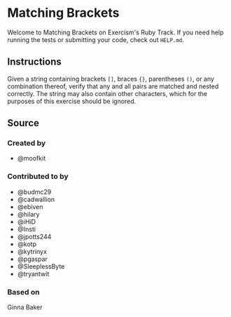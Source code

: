 # Matching Brackets

Welcome to Matching Brackets on Exercism's Ruby Track.
If you need help running the tests or submitting your code, check out `HELP.md`.

## Instructions

Given a string containing brackets `[]`, braces `{}`, parentheses `()`, or any combination thereof, verify that any and all pairs are matched and nested correctly.
The string may also contain other characters, which for the purposes of this exercise should be ignored.

## Source

### Created by

- @moofkit

### Contributed to by

- @budmc29
- @cadwallion
- @ebiven
- @hilary
- @iHiD
- @Insti
- @jpotts244
- @kotp
- @kytrinyx
- @pgaspar
- @SleeplessByte
- @tryantwit

### Based on

Ginna Baker